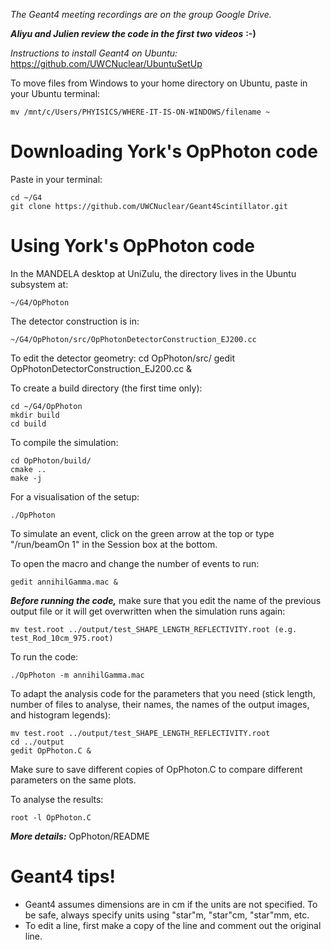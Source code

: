 *The Geant4 meeting recordings are on the group Google Drive.*

***Aliyu and Julien review the code in the first two videos*** **:-)**

*Instructions to install Geant4 on Ubuntu:* https://github.com/UWCNuclear/UbuntuSetUp

To move files from Windows to your home directory on Ubuntu, paste in your Ubuntu terminal:

    mv /mnt/c/Users/PHYISICS/WHERE-IT-IS-ON-WINDOWS/filename ~

# Downloading York's OpPhoton code

 Paste in your terminal:
 
    cd ~/G4
    git clone https://github.com/UWCNuclear/Geant4Scintillator.git

# Using York's OpPhoton code

In the MANDELA desktop at UniZulu, the directory lives in the Ubuntu subsystem at:

    ~/G4/OpPhoton

The detector construction is in:

    ~/G4/OpPhoton/src/OpPhotonDetectorConstruction_EJ200.cc
    
To edit the detector geometry:
    cd OpPhoton/src/
    gedit OpPhotonDetectorConstruction_EJ200.cc &

To create a build directory (the first time only):

    cd ~/G4/OpPhoton
    mkdir build
    cd build
      
To compile the simulation:

    cd OpPhoton/build/
    cmake ..
    make -j
      

For a visualisation of the setup:

    ./OpPhoton
      
To simulate an event, click on the green arrow at the top or type "/run/beamOn 1" in the Session box at the bottom.
 
To open the macro and change the number of events to run:

    gedit annihilGamma.mac &

***Before running the code,*** make sure that you edit the name of the previous output file or it will get overwritten when the simulation runs again:

    mv test.root ../output/test_SHAPE_LENGTH_REFLECTIVITY.root (e.g. test_Rod_10cm_975.root)

To run the code:

    ./OpPhoton -m annihilGamma.mac
        
To adapt the analysis code for the parameters that you need (stick length, number of files to analyse, their names, the names of the output images, and histogram legends):  

    mv test.root ../output/test_SHAPE_LENGTH_REFLECTIVITY.root
    cd ../output
    gedit OpPhoton.C &

Make sure to save different copies of OpPhoton.C to compare different parameters on the same plots.

To analyse the results:

    root -l OpPhoton.C
      
***More details:*** OpPhoton/README


# Geant4 tips!

- Geant4 assumes dimensions are in cm if the units are not specified. To be safe, always specify units using "star"m, "star"cm, "star"mm, etc.
- To edit a line, first make a copy of the line and comment out the original line.
